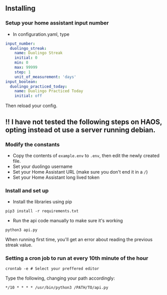 ## Installing

### Setup your home assistant input number
- In configuration.yaml, type
```yaml
input_number:
  duolingo_streak:
    name: Duolingo Streak
    initial: 0
    min: 0
    max: 99999
    step: 1
    unit_of_measurement: 'days'
input_boolean:
  duolingo_practiced_today:
    name: Duolingo Practiced Today
    initial: off
```
Then reload your config.


## !! I have not tested the following steps on HAOS, opting instead ot use a server running debian.

### Modify the constants

- Copy the contents of `example.env` to `.env`, then edit the newly created file.
- Set your duolingo username
- Set your Home Assistant URL (make sure you don't end it in a `/`)
- Set your Home Assistant long lived token

### Install and set up
- Install the libraries using pip

```
pip3 install -r requirements.txt
```

- Run the api code manually to make sure it's working
```
python3 api.py
```
When running first time, you'll get an error about reading the previous streak value.


### Setting a cron job to run at every 10th minute of the hour
```
crontab -e # Select your preffered editor
```
Type the following, changing your path accordingly:
```
*/10 * * * * /usr/bin/python3 /PATH/TO/api.py
```